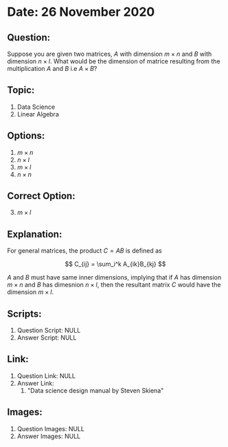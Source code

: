 # Date: 26 November 2020

## Question:
Suppose you are given two matrices, $A$ with dimension $m \times n$ and $B$ with dimension $n \times l$. What would be the dimension of matrice resulting from the multiplication $A$ and $B$ i.e $A \times B$?

## Topic:
1. Data Science
2. Linear Algebra

## Options:
1. $m \times n$
2. $n \times l$
3. $m \times l$
4. $n \times n$

## Correct Option:
3. $m \times l$

## Explanation:
For general matrices, the product $C = AB$ is defined as

$$
C_{ij} = \sum_i^k A_{ik}B_{kj}
$$

$A$ and $B$ must have same inner dimensions, implying that if $A$ has dimension $m \times n$ and $B$ has dimesnion $n \times l$, then the resultant matrix $C$ would have the dimension $m \times l$.

## Scripts:
1. Question Script: NULL
2. Answer Script: NULL

## Link:
1. Question Link: NULL
2. Answer Link:
   1. "Data science design manual by Steven Skiena"

## Images:
1. Question Images: NULL
2. Answer Images: NULL
